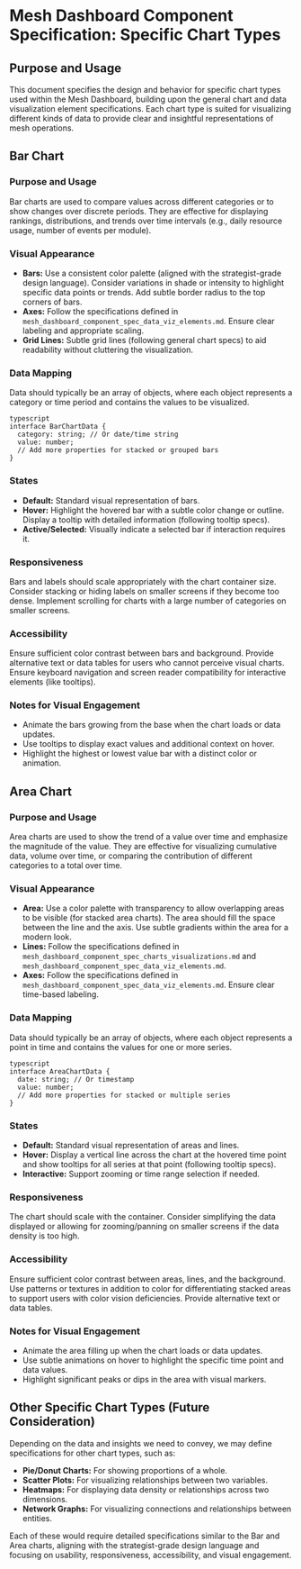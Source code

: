 # Mesh Dashboard Component Specification: Specific Chart Types

## Purpose and Usage

This document specifies the design and behavior for specific chart types used within the Mesh Dashboard, building upon the general chart and data visualization element specifications. Each chart type is suited for visualizing different kinds of data to provide clear and insightful representations of mesh operations.

## Bar Chart

### Purpose and Usage

Bar charts are used to compare values across different categories or to show changes over discrete periods. They are effective for displaying rankings, distributions, and trends over time intervals (e.g., daily resource usage, number of events per module).

### Visual Appearance

-   **Bars:** Use a consistent color palette (aligned with the strategist-grade design language). Consider variations in shade or intensity to highlight specific data points or trends. Add subtle border radius to the top corners of bars.
-   **Axes:** Follow the specifications defined in `mesh_dashboard_component_spec_data_viz_elements.md`. Ensure clear labeling and appropriate scaling.
-   **Grid Lines:** Subtle grid lines (following general chart specs) to aid readability without cluttering the visualization.

### Data Mapping

Data should typically be an array of objects, where each object represents a category or time period and contains the values to be visualized.

```
typescript
interface BarChartData {
  category: string; // Or date/time string
  value: number;
  // Add more properties for stacked or grouped bars
}
```
### States

-   **Default:** Standard visual representation of bars.
-   **Hover:** Highlight the hovered bar with a subtle color change or outline. Display a tooltip with detailed information (following tooltip specs).
-   **Active/Selected:** Visually indicate a selected bar if interaction requires it.

### Responsiveness

Bars and labels should scale appropriately with the chart container size. Consider stacking or hiding labels on smaller screens if they become too dense. Implement scrolling for charts with a large number of categories on smaller screens.

### Accessibility

Ensure sufficient color contrast between bars and background. Provide alternative text or data tables for users who cannot perceive visual charts. Ensure keyboard navigation and screen reader compatibility for interactive elements (like tooltips).

### Notes for Visual Engagement

-   Animate the bars growing from the base when the chart loads or data updates.
-   Use tooltips to display exact values and additional context on hover.
-   Highlight the highest or lowest value bar with a distinct color or animation.

## Area Chart

### Purpose and Usage

Area charts are used to show the trend of a value over time and emphasize the magnitude of the value. They are effective for visualizing cumulative data, volume over time, or comparing the contribution of different categories to a total over time.

### Visual Appearance

-   **Area:** Use a color palette with transparency to allow overlapping areas to be visible (for stacked area charts). The area should fill the space between the line and the axis. Use subtle gradients within the area for a modern look.
-   **Lines:** Follow the specifications defined in `mesh_dashboard_component_spec_charts_visualizations.md` and `mesh_dashboard_component_spec_data_viz_elements.md`.
-   **Axes:** Follow the specifications defined in `mesh_dashboard_component_spec_data_viz_elements.md`. Ensure clear time-based labeling.

### Data Mapping

Data should typically be an array of objects, where each object represents a point in time and contains the values for one or more series.

```
typescript
interface AreaChartData {
  date: string; // Or timestamp
  value: number;
  // Add more properties for stacked or multiple series
}
```
### States

-   **Default:** Standard visual representation of areas and lines.
-   **Hover:** Display a vertical line across the chart at the hovered time point and show tooltips for all series at that point (following tooltip specs).
-   **Interactive:** Support zooming or time range selection if needed.

### Responsiveness

The chart should scale with the container. Consider simplifying the data displayed or allowing for zooming/panning on smaller screens if the data density is too high.

### Accessibility

Ensure sufficient color contrast between areas, lines, and the background. Use patterns or textures in addition to color for differentiating stacked areas to support users with color vision deficiencies. Provide alternative text or data tables.

### Notes for Visual Engagement

-   Animate the area filling up when the chart loads or data updates.
-   Use subtle animations on hover to highlight the specific time point and data values.
-   Highlight significant peaks or dips in the area with visual markers.

## Other Specific Chart Types (Future Consideration)

Depending on the data and insights we need to convey, we may define specifications for other chart types, such as:

-   **Pie/Donut Charts:** For showing proportions of a whole.
-   **Scatter Plots:** For visualizing relationships between two variables.
-   **Heatmaps:** For displaying data density or relationships across two dimensions.
-   **Network Graphs:** For visualizing connections and relationships between entities.

Each of these would require detailed specifications similar to the Bar and Area charts, aligning with the strategist-grade design language and focusing on usability, responsiveness, accessibility, and visual engagement.
